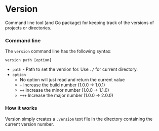 # Version

Command line tool (and Go package) for keeping track of the versions of projects or directories.

### Command line

The `version` command line has the following syntax:

    version path [option]

  * `path` - Path to set the version for.  Use `./` for current directory.
  * `option`
    * No option will just read and return the current value
    * `+` Increase the build number (1.0.0 -> 1.0.1)
    * `++` Increase the minor number (1.0.0 -> 1.1.0)
    * `+++` Increase the major number (1.0.0 -> 2.0.0)

### How it works

Version simply creates a `.version` text file in the directory containing the current version number.

##